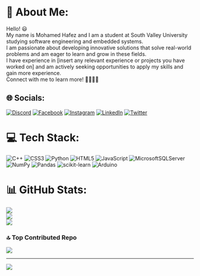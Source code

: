 # 💫 About Me:
Hello! 😃<br>  My name is Mohamed Hafez and I am a student at South Valley University<br>  studying software engineering and embedded systems.<br>  I am passionate about developing innovative solutions that solve real-world problems and am eager to learn and grow in these fields.<br>  I have experience in [insert any relevant experience or projects you have worked on] and am actively seeking opportunities to apply my skills and gain more experience.<br>  Connect with me to learn more! 🤝👨‍💻🚀


## 🌐 Socials:
[![Discord](https://img.shields.io/badge/Discord-%237289DA.svg?logo=discord&logoColor=white)](https://discord.gg/_mh8) [![Facebook](https://img.shields.io/badge/Facebook-%231877F2.svg?logo=Facebook&logoColor=white)](https://facebook.com/https://www.facebook.com/profile.php?id=100055640468699&mibextid=ZbWKwL) [![Instagram](https://img.shields.io/badge/Instagram-%23E4405F.svg?logo=Instagram&logoColor=white)](https://instagram.com/https://instagram.com/mohamed_hafez4?igshid=MzNlNGNkZWQ4Mg==) [![LinkedIn](https://img.shields.io/badge/LinkedIn-%230077B5.svg?logo=linkedin&logoColor=white)](https://linkedin.com/in/https://twitter.com/BANDBOY56281900?t=XoCC5uALmjj5OUL3MpcW6Q&s=09) [![Twitter](https://img.shields.io/badge/Twitter-%231DA1F2.svg?logo=Twitter&logoColor=white)](https://twitter.com/https://twitter.com/BANDBOY56281900?t=XoCC5uALmjj5OUL3MpcW6Q&s=09) 

# 💻 Tech Stack:
![C++](https://img.shields.io/badge/c++-%2300599C.svg?style=for-the-badge&logo=c%2B%2B&logoColor=white) ![CSS3](https://img.shields.io/badge/css3-%231572B6.svg?style=for-the-badge&logo=css3&logoColor=white) ![Python](https://img.shields.io/badge/python-3670A0?style=for-the-badge&logo=python&logoColor=ffdd54) ![HTML5](https://img.shields.io/badge/html5-%23E34F26.svg?style=for-the-badge&logo=html5&logoColor=white) ![JavaScript](https://img.shields.io/badge/javascript-%23323330.svg?style=for-the-badge&logo=javascript&logoColor=%23F7DF1E) ![MicrosoftSQLServer](https://img.shields.io/badge/Microsoft%20SQL%20Sever-CC2927?style=for-the-badge&logo=microsoft%20sql%20server&logoColor=white) ![NumPy](https://img.shields.io/badge/numpy-%23013243.svg?style=for-the-badge&logo=numpy&logoColor=white) ![Pandas](https://img.shields.io/badge/pandas-%23150458.svg?style=for-the-badge&logo=pandas&logoColor=white) ![scikit-learn](https://img.shields.io/badge/scikit--learn-%23F7931E.svg?style=for-the-badge&logo=scikit-learn&logoColor=white) ![Arduino](https://img.shields.io/badge/-Arduino-00979D?style=for-the-badge&logo=Arduino&logoColor=white)
# 📊 GitHub Stats:
![](https://github-readme-stats.vercel.app/api?username=hafez2004&theme=radical&hide_border=true&include_all_commits=false&count_private=false)<br/>
![](https://github-readme-streak-stats.herokuapp.com/?user=hafez2004&theme=radical&hide_border=true)<br/>
![](https://github-readme-stats.vercel.app/api/top-langs/?username=hafez2004&theme=radical&hide_border=true&include_all_commits=false&count_private=false&layout=compact)

### 🔝 Top Contributed Repo
![](https://github-contributor-stats.vercel.app/api?username=hafez2004&limit=5&theme=radical&combine_all_yearly_contributions=true)

---
[![](https://visitcount.itsvg.in/api?id=hafez2004&icon=5&color=6)](https://visitcount.itsvg.in)

<!-- Proudly created with GPRM ( https://gprm.itsvg.in ) -->
